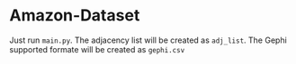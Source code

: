 # Amazon-Dataset
Just run `main.py`. The adjacency list will be created as `adj_list`. The Gephi supported formate will be created as `gephi.csv`
